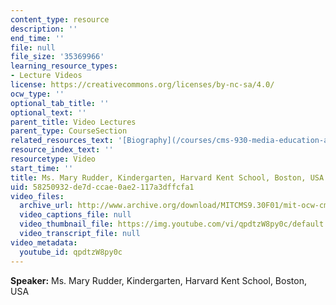 ```yaml
---
content_type: resource
description: ''
end_time: ''
file: null
file_size: '35369966'
learning_resource_types:
- Lecture Videos
license: https://creativecommons.org/licenses/by-nc-sa/4.0/
ocw_type: ''
optional_tab_title: ''
optional_text: ''
parent_title: Video Lectures
parent_type: CourseSection
related_resources_text: '[Biography](/courses/cms-930-media-education-and-the-marketplace-fall-2001/video_galleries/video-lectures/biography#mr)'
resource_index_text: ''
resourcetype: Video
start_time: ''
title: Ms. Mary Rudder, Kindergarten, Harvard Kent School, Boston, USA
uid: 58250932-de7d-ccae-0ae2-117a3dffcfa1
video_files:
  archive_url: http://www.archive.org/download/MITCMS9.30F01/mit-ocw-cms930-mary-03jul2003-220k.mp4
  video_captions_file: null
  video_thumbnail_file: https://img.youtube.com/vi/qpdtzW8py0c/default.jpg
  video_transcript_file: null
video_metadata:
  youtube_id: qpdtzW8py0c
---
```


**Speaker:** Ms. Mary Rudder, Kindergarten, Harvard Kent School, Boston, USA

